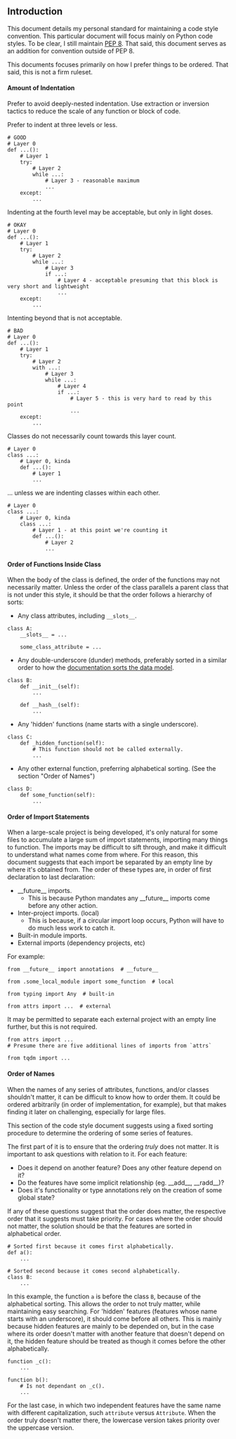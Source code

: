 ## Introduction
This document details my personal standard for maintaining a code style convention. This particular
document will focus mainly on Python code styles. To be clear, I still maintain 
[PEP 8](https://peps.python.org/pep-0008/). That said, this document serves as an addition for 
convention outside of PEP 8.

This documents focuses primarily on how I prefer things to be ordered. That said, this is not a firm
ruleset.

#### Amount of Indentation
Prefer to avoid deeply-nested indentation. Use extraction or inversion tactics to reduce the scale of
any function or block of code.

Prefer to indent at three levels or less.

```
# GOOD
# Layer 0
def ...():
    # Layer 1
    try:
        # Layer 2
        while ...:
            # Layer 3 - reasonable maximum
            ...
    except:
        ...
```

Indenting at the fourth level may be acceptable, but only in light doses.

```
# OKAY
# Layer 0
def ...():
    # Layer 1
    try:
        # Layer 2
        while ...:
            # Layer 3
            if ...:
                # Layer 4 - acceptable presuming that this block is very short and lightweight
                ...
    except:
        ...
```

Intenting beyond that is not acceptable.

```
# BAD
# Layer 0
def ...():
    # Layer 1
    try:
        # Layer 2
        with ...:
            # Layer 3
            while ...:
                # Layer 4
                if ...:
                    # Layer 5 - this is very hard to read by this point
                    ...
    except:
        ...
```

Classes do not necessarily count towards this layer count.

```
# Layer 0
class ...:
    # Layer 0, kinda
    def ...():
        # Layer 1
        ...
```

... unless we are indenting classes within each other.

```
# Layer 0
class ...:
    # Layer 0, kinda
    class ...:
        # Layer 1 - at this point we're counting it
        def ...():
            # Layer 2
            ...
```

#### Order of Functions Inside Class
When the body of the class is defined, the order of the functions may not necessarily matter. Unless
the order of the class parallels a parent class that is not under this style, it should be that the 
order follows a hierarchy of sorts:

- Any class attributes, including `__slots__`.
```
class A:
    __slots__ = ...

    some_class_attribute = ...
```

- Any double-underscore (dunder) methods, preferably sorted in a similar order to how the
[documentation sorts the data model](https://docs.python.org/3/reference/datamodel.html).
```
class B:
    def __init__(self):
        ...

    def __hash__(self):
        ...
```

- Any 'hidden' functions (name starts with a single underscore).
```
class C:
    def _hidden_function(self):
        # This function should not be called externally.
        ...
```

- Any other external function, preferring alphabetical sorting. (See the section "Order of Names")
```
class D:
    def some_function(self):
        ...
```

#### Order of Import Statements
When a large-scale project is being developed, it's only natural for some files to accumulate a 
large sum of import statements, importing many things to function. The imports may be difficult to 
sift through, and make it difficult to understand what names come from where. For this reason, this 
document suggests that each import be separated by an empty line by where it's obtained from. The 
order of these types are, in order of first declaration to last declaration:

- \_\_future\_\_ imports.
  - This is because Python mandates any \_\_future\_\_ imports come before any other action.
- Inter-project imports. (local)
  - This is because, if a circular import loop occurs, Python will have to do much less work to
  catch it.
- Built-in module imports.
- External imports (dependency projects, etc)

For example:
```
from __future__ import annotations  # __future__

from .some_local_module import some_function  # local

from typing import Any  # built-in

from attrs import ...  # external
```

It may be permitted to separate each external project with an empty line further, but this is not 
required.
```
from attrs import ...
# Presume there are five additional lines of imports from `attrs`

from tqdm import ...
```

#### Order of Names
When the names of any series of attributes, functions, and/or classes shouldn't matter, it can be 
difficult to know how to order them. It could be ordered arbitrarily (in order of implementation, 
for example), but that makes finding it later on challenging, especially for large files.

This section of the code style document suggests using a fixed sorting procedure to determine the 
ordering of some series of features.

The first part of it is to ensure that the ordering *truly* does not matter. It is important to ask 
questions with relation to it. For each feature:

- Does it depend on another feature? Does any other feature depend on it?
- Do the features have some implicit relationship (eg. \_\_add\_\_, \_\_radd\_\_)?
- Does it's functionality or type annotations rely on the creation of some global state?

If any of these questions suggest that the order does matter, the respective order that it suggests 
must take priority. For cases where the order should not matter, the solution should be that the 
features are sorted in alphabetical order.

```
# Sorted first because it comes first alphabetically.
def a():
    ...

# Sorted second because it comes second alphabetically.
class B:
    ...
```

In this example, the function `a` is before the class `B`, because of the alphabetical sorting. 
This allows the order to not truly matter, while maintaining easy searching. For 'hidden' features 
(features whose name starts with an underscore), it should come before all others. This is mainly 
because hidden features are mainly to be depended on, but in the case where its order doesn't 
matter with another feature that doesn't depend on it, the hidden feature should be treated as 
though it comes before the other alphabetically.

```
function _c():
    ...

function b():
    # Is not dependant on _c().
    ...
```

For the last case, in which two independent features have the same name with different 
capitalization, such `attribute` versus `Attribute`. When the order truly doesn't matter there, the 
lowercase version takes priority over the uppercase version.


